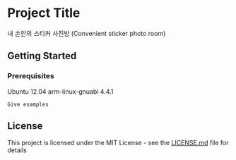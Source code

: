 # Project Title

내 손안의 스티커 사진방 (Convenient sticker photo room)

## Getting Started

### Prerequisites

Ubuntu 12.04
arm-linux-gnuabi 4.4.1

```
Give examples
```

## License

This project is licensed under the MIT License - see the [LICENSE.md](LICENSE.md) file for details
